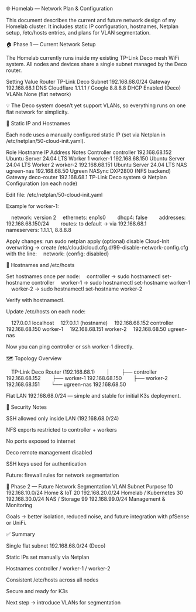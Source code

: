 🌐 Homelab — Network Plan & Configuration

This document describes the current and future network design of my Homelab cluster.
It includes static IP configuration, hostnames, Netplan setup, /etc/hosts entries, and plans for VLAN segmentation.

🏠 Phase 1 — Current Network Setup

The Homelab currently runs inside my existing TP-Link Deco mesh WiFi system.
All nodes and devices share a single subnet managed by the Deco router.

Setting	Value
Router	TP-Link Deco
Subnet	192.168.68.0/24
Gateway	192.168.68.1
DNS	Cloudflare 1.1.1.1 / Google 8.8.8.8
DHCP	Enabled (Deco)
VLANs	None (flat network)

💡 The Deco system doesn’t yet support VLANs, so everything runs on one flat network for simplicity.

🧾 Static IP and Hostnames

Each node uses a manually configured static IP (set via Netplan in /etc/netplan/50-cloud-init.yaml).

Role	Hostname	IP Address	Notes
Controller	controller	192.168.68.152	Ubuntu Server 24.04 LTS
Worker 1	worker-1	192.168.68.150	Ubuntu Server 24.04 LTS
Worker 2	worker-2	192.168.68.151	Ubuntu Server 24.04 LTS
NAS	ugreen-nas	192.168.68.50	Ugreen NASync DXP2800 (NFS backend)
Gateway	deco-router	192.168.68.1	TP-Link Deco system
⚙️ Netplan Configuration (on each node)

Edit file: /etc/netplan/50-cloud-init.yaml

Example for worker-1:

 network: version 2
 ethernets: enp1s0
  dhcp4: false
  addresses: 192.168.68.150/24
  routes: to default → via 192.168.68.1
  nameservers: 1.1.1.1, 8.8.8.8

Apply changes: run sudo netplan apply
(optional) disable Cloud-Init overwriting → create /etc/cloud/cloud.cfg.d/99-disable-network-config.cfg with the line:
 network: {config: disabled}

🧱 Hostnames and /etc/hosts

Set hostnames once per node:
 controller → sudo hostnamectl set-hostname controller
 worker-1 → sudo hostnamectl set-hostname worker-1
 worker-2 → sudo hostnamectl set-hostname worker-2

Verify with hostnamectl.

Update /etc/hosts on each node:

 127.0.0.1 localhost
 127.0.1.1 (hostname)
 192.168.68.152 controller
 192.168.68.150 worker-1
 192.168.68.151 worker-2
 192.168.68.50 ugreen-nas

Now you can ping controller or ssh worker-1 directly.

🗺️ Topology Overview

 TP-Link Deco Router (192.168.68.1)
  │
  ├── controller 192.168.68.152
  ├── worker-1 192.168.68.150
  ├── worker-2 192.168.68.151
  └── ugreen-nas 192.168.68.50

Flat LAN 192.168.68.0/24 — simple and stable for initial K3s deployment.

🔐 Security Notes

SSH allowed only inside LAN (192.168.68.0/24)

NFS exports restricted to controller + workers

No ports exposed to internet

Deco remote management disabled

SSH keys used for authentication

Future: firewall rules for network segmentation

🔮 Phase 2 — Future Network Segmentation
VLAN	Subnet	Purpose
10	192.168.10.0/24	Home & IoT
20	192.168.20.0/24	Homelab / Kubernetes
30	192.168.30.0/24	NAS / Storage
99	192.168.99.0/24	Management & Monitoring

Goals → better isolation, reduced noise, and future integration with pfSense or UniFi.

✅ Summary

Single flat subnet 192.168.68.0/24 (Deco)

Static IPs set manually via Netplan

Hostnames controller / worker-1 / worker-2

Consistent /etc/hosts across all nodes

Secure and ready for K3s

Next step → introduce VLANs for segmentation
